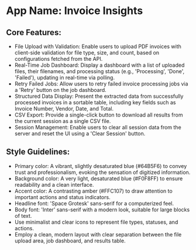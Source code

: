 # **App Name**: Invoice Insights

## Core Features:

- File Upload with Validation: Enable users to upload PDF invoices with client-side validation for file type, size, and count, based on configurations fetched from the API.
- Real-Time Job Dashboard: Display a dashboard with a list of uploaded files, their filenames, and processing status (e.g., 'Processing', 'Done', 'Failed'), updating in real-time via polling.
- Retry Failed Jobs: Allow users to retry failed invoice processing jobs via a 'Retry' button on the job dashboard.
- Structured Data Display: Present the extracted data from successfully processed invoices in a sortable table, including key fields such as Invoice Number, Vendor, Date, and Total.
- CSV Export: Provide a single-click button to download all results from the current session as a single CSV file.
- Session Management: Enable users to clear all session data from the server and reset the UI using a 'Clear Session' button.

## Style Guidelines:

- Primary color: A vibrant, slightly desaturated blue (#64B5F6) to convey trust and professionalism, evoking the sensation of digitized information.
- Background color: A very light, desaturated blue (#F0F8FF) to ensure readability and a clean interface.
- Accent color: A contrasting amber (#FFC107) to draw attention to important actions and status indicators.
- Headline font: 'Space Grotesk' sans-serif for a computerized feel.
- Body font: 'Inter' sans-serif with a modern look, suitable for large blocks of text.
- Use minimalist and clear icons to represent file types, statuses, and actions.
- Employ a clean, modern layout with clear separation between the file upload area, job dashboard, and results table.